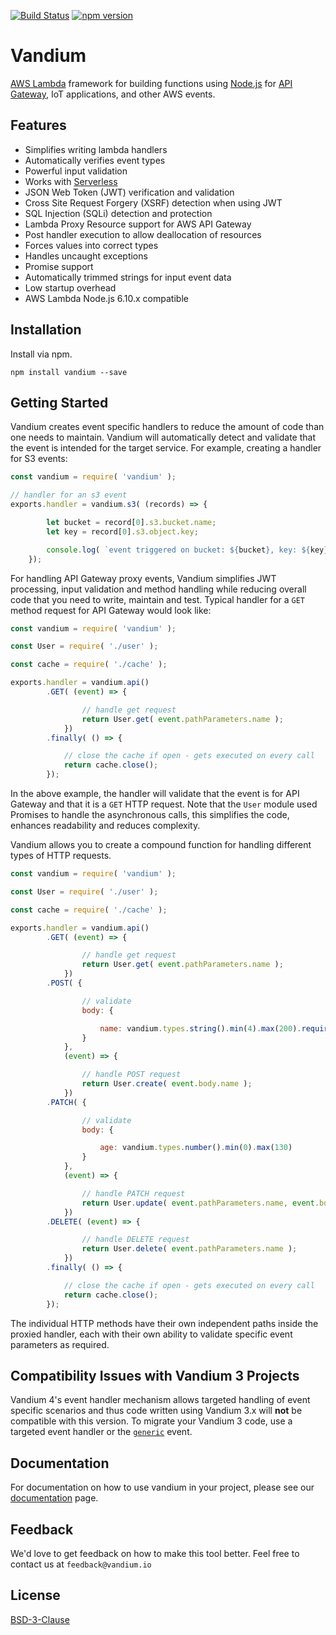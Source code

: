 [![Build Status](https://travis-ci.org/vandium-io/vandium-node.svg?branch=master)](https://travis-ci.org/vandium-io/vandium-node)
[![npm version](https://badge.fury.io/js/vandium.svg)](https://badge.fury.io/js/vandium)

# Vandium

[AWS Lambda](https://aws.amazon.com/lambda/details) framework for building functions using [Node.js](https://nodejs.org) for
[API Gateway](https://aws.amazon.com/api-gateway), IoT applications, and other AWS events.

## Features
* Simplifies writing lambda handlers
* Automatically verifies event types
* Powerful input validation
* Works with [Serverless](https://serverless.com/)
* JSON Web Token (JWT) verification and validation
* Cross Site Request Forgery (XSRF) detection when using JWT
* SQL Injection (SQLi) detection and protection
* Lambda Proxy Resource support for AWS API Gateway
* Post handler execution to allow deallocation of resources
* Forces values into correct types
* Handles uncaught exceptions
* Promise support
* Automatically trimmed strings for input event data
* Low startup overhead
* AWS Lambda Node.js 6.10.x compatible


## Installation
Install via npm.

	npm install vandium --save

## Getting Started

Vandium creates event specific handlers to reduce the amount of code than one needs to maintain. Vandium will automatically detect and
validate that the event is intended for the target service. For example, creating a handler for S3 events:

```js
const vandium = require( 'vandium' );

// handler for an s3 event
exports.handler = vandium.s3( (records) => {

        let bucket = record[0].s3.bucket.name;
        let key = record[0].s3.object.key;

        console.log( `event triggered on bucket: ${bucket}, key: ${key}` );
    });
```

For handling API Gateway proxy events, Vandium simplifies JWT processing, input validation and method handling while reducing overall code
that you need to write, maintain and test. Typical handler for a `GET` method request for API Gateway would look like:

```js
const vandium = require( 'vandium' );

const User = require( './user' );

const cache = require( './cache' );

exports.handler = vandium.api()
        .GET( (event) => {

                // handle get request
                return User.get( event.pathParameters.name );
            })
        .finally( () => {

            // close the cache if open - gets executed on every call
            return cache.close();
        });
```

In the above example, the handler will validate that the event is for API Gateway and that it is a `GET` HTTP request. Note that the `User`
module used Promises to handle the asynchronous calls, this simplifies the code, enhances readability and reduces complexity.

Vandium allows you to create a compound function for handling different types of HTTP requests.

```js
const vandium = require( 'vandium' );

const User = require( './user' );

const cache = require( './cache' );

exports.handler = vandium.api()
        .GET( (event) => {

                // handle get request
                return User.get( event.pathParameters.name );
            })
        .POST( {

                // validate
                body: {

                    name: vandium.types.string().min(4).max(200).required()
                }
            },
            (event) => {

                // handle POST request
                return User.create( event.body.name );
            })
        .PATCH( {

                // validate
                body: {

                    age: vandium.types.number().min(0).max(130)
                }
            },
            (event) => {

                // handle PATCH request
                return User.update( event.pathParameters.name, event.body );
            })
        .DELETE( (event) => {

                // handle DELETE request
                return User.delete( event.pathParameters.name );
            })
        .finally( () => {

            // close the cache if open - gets executed on every call
            return cache.close();
        });
```

The individual HTTP methods have their own independent paths inside the proxied handler, each with their own ability to validate specific
event parameters as required.


## Compatibility Issues with Vandium 3 Projects

Vandium 4's event handler mechanism allows targeted handling of event specific scenarios and thus code written using Vandium 3.x will
**not** be compatible with this version. To migrate your Vandium 3 code, use a targeted event handler or the
[`generic`](docs/events/generic.md) event.


## Documentation

For documentation on how to use vandium in your project, please see our [documentation](docs) page.

## Feedback

We'd love to get feedback on how to make this tool better. Feel free to contact us at `feedback@vandium.io`


## License

[BSD-3-Clause](https://en.wikipedia.org/wiki/BSD_licenses)
